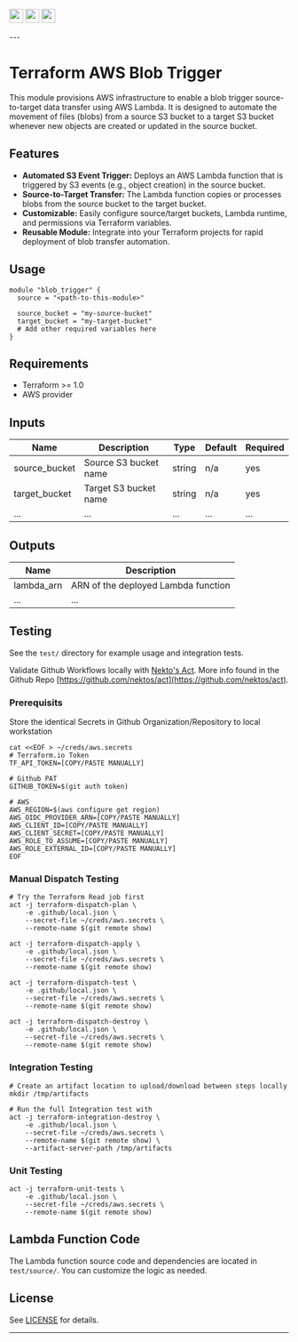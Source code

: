 <p float="left">
  <img id="b-0" src="https://img.shields.io/badge/terraform-%235835CC.svg?style=for-the-badge&logo=terraform&logoColor=white" height="25px"/>
  <img id="b-1" src="https://img.shields.io/badge/Amazon_AWS-FF9900?style=for-the-badge&logo=amazonaws&logoColor=white" height="25px"/>
  <img id="b-2" src="https://img.shields.io/github/actions/workflow/status/sim-parables/terraform-aws-blob-trigger/tf-integration-test.yml?style=flat&logo=github&label=CD%20(October%202025)" height="25px"/>
</p>
---

# Terraform AWS Blob Trigger

This module provisions AWS infrastructure to enable a blob trigger source-to-target data transfer using AWS Lambda. It is designed to automate the movement of files (blobs) from a source S3 bucket to a target S3 bucket whenever new objects are created or updated in the source bucket.

## Features
- **Automated S3 Event Trigger:** Deploys an AWS Lambda function that is triggered by S3 events (e.g., object creation) in the source bucket.
- **Source-to-Target Transfer:** The Lambda function copies or processes blobs from the source bucket to the target bucket.
- **Customizable:** Easily configure source/target buckets, Lambda runtime, and permissions via Terraform variables.
- **Reusable Module:** Integrate into your Terraform projects for rapid deployment of blob transfer automation.

## Usage

```hcl
module "blob_trigger" {
  source = "<path-to-this-module>"

  source_bucket = "my-source-bucket"
  target_bucket = "my-target-bucket"
  # Add other required variables here
}
```

## Requirements
- Terraform >= 1.0
- AWS provider

## Inputs
| Name           | Description                        | Type   | Default | Required |
|----------------|------------------------------------|--------|---------|----------|
| source_bucket  | Source S3 bucket name              | string | n/a     | yes      |
| target_bucket  | Target S3 bucket name              | string | n/a     | yes      |
| ...            | ...                                | ...    | ...     | ...      |

## Outputs
| Name           | Description                        |
|----------------|------------------------------------|
| lambda_arn     | ARN of the deployed Lambda function |
| ...            | ...                                |

## Testing
See the `test/` directory for example usage and integration tests.

Validate Github Workflows locally with [Nekto's Act](https://nektosact.com/introduction.html). More info found in the Github Repo [https://github.com/nektos/act](https://github.com/nektos/act).

### Prerequisits

Store the identical Secrets in Github Organization/Repository to local workstation

```
cat <<EOF > ~/creds/aws.secrets
# Terraform.io Token
TF_API_TOKEN=[COPY/PASTE MANUALLY]

# Github PAT
GITHUB_TOKEN=$(git auth token)

# AWS
AWS_REGION=$(aws configure get region)
AWS_OIDC_PROVIDER_ARN=[COPY/PASTE MANUALLY]
AWS_CLIENT_ID=[COPY/PASTE MANUALLY]
AWS_CLIENT_SECRET=[COPY/PASTE MANUALLY]
AWS_ROLE_TO_ASSUME=[COPY/PASTE MANUALLY]
AWS_ROLE_EXTERNAL_ID=[COPY/PASTE MANUALLY]
EOF
```

### Manual Dispatch Testing

```
# Try the Terraform Read job first
act -j terraform-dispatch-plan \
    -e .github/local.json \
    --secret-file ~/creds/aws.secrets \
    --remote-name $(git remote show)

act -j terraform-dispatch-apply \
    -e .github/local.json \
    --secret-file ~/creds/aws.secrets \
    --remote-name $(git remote show)

act -j terraform-dispatch-test \
    -e .github/local.json \
    --secret-file ~/creds/aws.secrets \
    --remote-name $(git remote show)

act -j terraform-dispatch-destroy \
    -e .github/local.json \
    --secret-file ~/creds/aws.secrets \
    --remote-name $(git remote show)
```

### Integration Testing

```
# Create an artifact location to upload/download between steps locally
mkdir /tmp/artifacts

# Run the full Integration test with
act -j terraform-integration-destroy \
    -e .github/local.json \
    --secret-file ~/creds/aws.secrets \
    --remote-name $(git remote show) \
    --artifact-server-path /tmp/artifacts
```

### Unit Testing

```
act -j terraform-unit-tests \
    -e .github/local.json \
    --secret-file ~/creds/aws.secrets \
    --remote-name $(git remote show)
```

## Lambda Function Code
The Lambda function source code and dependencies are located in `test/source/`. You can customize the logic as needed.

## License
See [LICENSE](LICENSE) for details.

---

